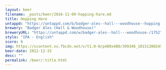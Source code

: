 ```yaml
---
layout: beer
filename: _posts/beer/2016-11-09-hopping-hare.md
title: Hopping Hare
untappd: "https://untappd.com/b/badger-ales--hall---woodhouse--hopping-hare/29074"
brewery: "Badger Ales (Hall & Woodhouse)"
breweryURL: "https://untappd.com/w/badger-ales--hall---woodhouse-/1752"
style: "IPA - English"
score: 6
img: https://scontent.xx.fbcdn.net/v/t1.0-0/p480x480/399346_10151380245588745_647361323_n.jpg?oh=bc1f5a54a3ce4959eff7682c138036e7&oe=5902DFF3
beer-date: 2012-12-15
desc: ""
permalink: /beer/:title.html
---
```

